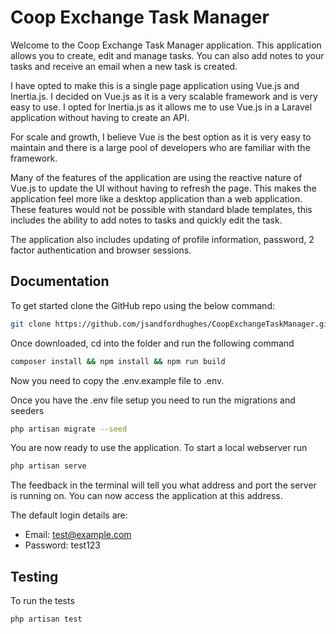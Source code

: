 # Coop Exchange Task Manager

Welcome to the Coop Exchange Task Manager application. This application allows you to create, edit and manage tasks. You can also add notes to your tasks and receive an email when a new task is created.

I have opted to make this is a single page application using Vue.js and Inertia.js. I decided on Vue.js as it is a very scalable framework and is very easy to use. I opted for Inertia.js as it allows me to use Vue.js in a Laravel application without having to create an API.

For scale and growth, I believe Vue is the best option as it is very easy to maintain and there is a large pool of developers who are familiar with the framework.

Many of the features of the application are using the reactive nature of Vue.js to update the UI without having to refresh the page. This makes the application feel more like a desktop application than a web application. These features would not be possible with standard blade templates, this includes the ability to add notes to tasks and quickly edit the task.

The application also includes updating of profile information, password, 2 factor authentication and browser sessions.

## Documentation

To get started clone the GitHub repo using the below command:

``` bash
git clone https://github.com/jsandfordhughes/CoopExchangeTaskManager.git
```

Once downloaded, cd into the folder and run the following command

``` bash
composer install && npm install && npm run build
```

Now you need to copy the .env.example file to .env.

Once you have the .env file setup you need to run the migrations and seeders

``` bash
php artisan migrate --seed
```

You are now ready to use the application. To start a local webserver run

``` bash
php artisan serve
```

The feedback in the terminal will tell you what address and port the server is running on. You can now access the application at this address.

The default login details are: 
- Email: test@example.com
- Password: test123

## Testing

To run the tests

``` bash
php artisan test
```
